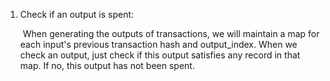 1. Check if an output is spent:

   ​	When generating the outputs of transactions, we will maintain a map for each input's previous transaction hash and output_index. When we check an output, just check if this output satisfies any record in that map. If no, this output has not been spent.
